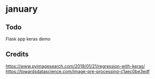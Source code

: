 # january

## Todo
Flask app
keras demo

## Credits
https://www.pyimagesearch.com/2019/01/21/regression-with-keras/
https://towardsdatascience.com/image-pre-processing-c1aec0be3edf